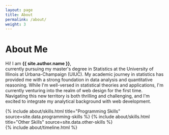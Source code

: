 ```yaml
---
layout: page
title: About
permalink: /about/
weight: 3
---
```


# **About Me**

Hi! I am **{{ site.author.name }}**,<br>
currently pursuing my master's degree in Statistics at the University of Illinois at Urbana-Champaign (UIUC). My academic journey in statistics has provided me with a strong foundation in data analysis and quantitative reasoning. While I'm well-versed in statistical theories and applications, I'm currently venturing into the realm of web design for the first time. Navigating this new territory is both thrilling and challenging, and I'm excited to integrate my analytical background with web development. 

<div class="row">
{% include about/skills.html title="Programming Skills" source=site.data.programming-skills %}
{% include about/skills.html title="Other Skills" source=site.data.other-skills %}
</div>

<div class="row">
{% include about/timeline.html %}
</div>
